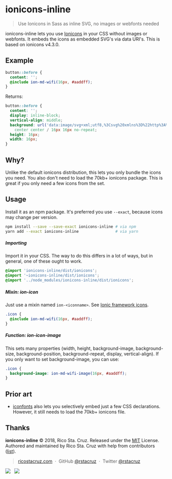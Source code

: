 # ionicons-inline

> Use Ionicons in Sass as inline SVG, no images or webfonts needed

ionicons-inline lets you use [Ionicons] in your CSS without images or webfonts. It embeds the icons as embedded SVG's via data URI's. This is based on ionicons v4.3.0.

[ionicons]: https://ionicons.com/

<!-- [ionicons]: https://ionicframework.com/docs/ionicons/ -->

## Example

```scss
button::before {
  content: '';
  @include ion-md-wifi(16px, #aaddff);
}
```

Returns:

```scss
button::before {
  content: '';
  display: inline-block;
  vertical-align: middle;
  background: url('data:image/svg+xml;utf8,%3Csvg%20xmlns%3D%22http%3A%2F%2Fwww.w3.org%2F2000%2Fsvg%22%20viewBox%3D%220%200%20512%20512%22%3E%3Cpath%20d%3D%22M256%2048C141.1%2048%2048%20141.1%2048%20256s93.1%20208%20208%20208%20208-93.1%20208-208S370.9%2048%20256%2048zm0%20398.7c-105.1%200-190.7-85.5-190.7-190.7S150.9%2065.3%20256%2065.3%20446.7%20150.9%20446.7%20256%20361.1%20446.7%20256%20446.7z%22%2F%3E%3Cpath%20d%3D%22M264%20128h-16v120H128v16h120v120h16V264h120v-16H264z%22%2F%3E%3Cstyle%3Epath%7Bfill%3A#aaddff%3B%7D%3C%2Fstyle%3E%3C%2Fsvg%3E')
    center center / 16px 16px no-repeat;
  height: 16px;
  width: 16px;
}
```

## Why?

Unlike the default ionicons distribution, this lets you only bundle the icons you need. You also don't need to load the 70kb+ ionicons package. This is great if you only need a few icons from the set.

## Usage

Install it as an npm package. It's preferred you use `--exact`, because icons may change per version.

```sh
npm install --save --save-exact ionicons-inline # via npm
yarn add --exact ionicons-inline                # via yarn
```

##### Importing

Import it in your CSS. The way to do this differs in a lot of ways, but in general, one of these ought to work.

```scss
@import 'ionicons-inline/dist/ionicons';
@import '~ionicons-inline/dist/ionicons';
@import '../node_modules/ionicons-inline/dist/ionicons';
```

##### Mixin: ion-icon

Just use a mixin named `ion-<iconname>`. See [Ionic framework icons](https://ionicframework.com/docs/ionicons/).

```scss
.icon {
  @include ion-md-wifi(16px, #aaddff);
}
```

##### Function: ion-icon-image

This sets many properties (width, height, background-image, background-size, background-position, background-repeat, display, vertical-align). If you only want to set background-image, you can use:

```scss
.icon {
  background-image: ion-md-wifi-image(16px, #aaddff);
}
```

## Prior art

- [iconfonts](https://github.com/rstacruz/iconfonts) also lets you selectively embed just a few CSS declarations. However, it still needs to load the 70kb+ ionicons file.

## Thanks

**ionicons-inline** © 2018, Rico Sta. Cruz. Released under the [MIT] License.<br>
Authored and maintained by Rico Sta. Cruz with help from contributors ([list][contributors]).

> [ricostacruz.com](http://ricostacruz.com) &nbsp;&middot;&nbsp;
> GitHub [@rstacruz](https://github.com/rstacruz) &nbsp;&middot;&nbsp;
> Twitter [@rstacruz](https://twitter.com/rstacruz)

[![](https://img.shields.io/github/followers/rstacruz.svg?style=social&label=@rstacruz)](https://github.com/rstacruz) &nbsp;
[![](https://img.shields.io/twitter/follow/rstacruz.svg?style=social&label=@rstacruz)](https://twitter.com/rstacruz)

[mit]: http://mit-license.org/
[contributors]: http://github.com/rstacruz/ionicons-inline/contributors
